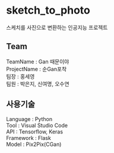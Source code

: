 # sketch_to_photo
스케치를 사진으로 변환하는 인공지능 프로젝트

## Team
TeamName : Gan 때문이야       
ProjectName : 순Gan포착     
팀장 : 홍세영     
팀원 : 박은지, 신여명, 오수연     

## 사용기술
Language : Python    
Tool : Visual Studio Code      
API : Tensorflow, Keras        
Framework : Flask      
Model : Pix2Pix(CGan)     
